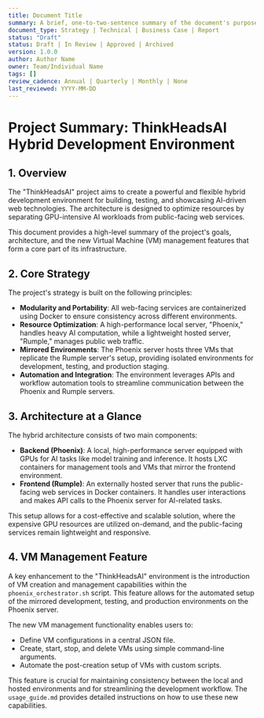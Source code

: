 ```yaml
---
title: Document Title
summary: A brief, one-to-two-sentence summary of the document's purpose and content.
document_type: Strategy | Technical | Business Case | Report
status: "Draft"
status: Draft | In Review | Approved | Archived
version: 1.0.0
author: Author Name
owner: Team/Individual Name
tags: []
review_cadence: Annual | Quarterly | Monthly | None
last_reviewed: YYYY-MM-DD
---
```

# Project Summary: ThinkHeadsAI Hybrid Development Environment

## 1. Overview

The "ThinkHeadsAI" project aims to create a powerful and flexible hybrid development environment for building, testing, and showcasing AI-driven web technologies. The architecture is designed to optimize resources by separating GPU-intensive AI workloads from public-facing web services.

This document provides a high-level summary of the project's goals, architecture, and the new Virtual Machine (VM) management features that form a core part of its infrastructure.

## 2. Core Strategy

The project's strategy is built on the following principles:

-   **Modularity and Portability**: All web-facing services are containerized using Docker to ensure consistency across different environments.
-   **Resource Optimization**: A high-performance local server, "Phoenix," handles heavy AI computation, while a lightweight hosted server, "Rumple," manages public web traffic.
-   **Mirrored Environments**: The Phoenix server hosts three VMs that replicate the Rumple server's setup, providing isolated environments for development, testing, and production staging.
-   **Automation and Integration**: The environment leverages APIs and workflow automation tools to streamline communication between the Phoenix and Rumple servers.

## 3. Architecture at a Glance

The hybrid architecture consists of two main components:

-   **Backend (Phoenix)**: A local, high-performance server equipped with GPUs for AI tasks like model training and inference. It hosts LXC containers for management tools and VMs that mirror the frontend environment.
-   **Frontend (Rumple)**: An externally hosted server that runs the public-facing web services in Docker containers. It handles user interactions and makes API calls to the Phoenix server for AI-related tasks.

This setup allows for a cost-effective and scalable solution, where the expensive GPU resources are utilized on-demand, and the public-facing services remain lightweight and responsive.

## 4. VM Management Feature

A key enhancement to the "ThinkHeadsAI" environment is the introduction of VM creation and management capabilities within the `phoenix_orchestrator.sh` script. This feature allows for the automated setup of the mirrored development, testing, and production environments on the Phoenix server.

The new VM management functionality enables users to:

-   Define VM configurations in a central JSON file.
-   Create, start, stop, and delete VMs using simple command-line arguments.
-   Automate the post-creation setup of VMs with custom scripts.

This feature is crucial for maintaining consistency between the local and hosted environments and for streamlining the development workflow. The `usage_guide.md` provides detailed instructions on how to use these new capabilities.
